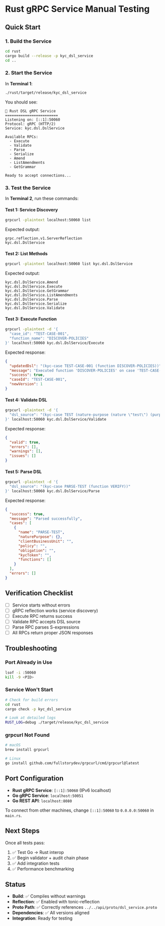 # Rust gRPC Service Manual Testing

## Quick Start

### 1. Build the Service

```bash
cd rust
cargo build --release -p kyc_dsl_service
cd ..
```

### 2. Start the Service

In **Terminal 1**:
```bash
./rust/target/release/kyc_dsl_service
```

You should see:
```
🦀 Rust DSL gRPC Service
========================
Listening on: [::1]:50060
Protocol: gRPC (HTTP/2)
Service: kyc.dsl.DslService

Available RPCs:
  - Execute
  - Validate
  - Parse
  - Serialize
  - Amend
  - ListAmendments
  - GetGrammar

Ready to accept connections...
```

### 3. Test the Service

In **Terminal 2**, run these commands:

#### Test 1: Service Discovery
```bash
grpcurl -plaintext localhost:50060 list
```

Expected output:
```
grpc.reflection.v1.ServerReflection
kyc.dsl.DslService
```

#### Test 2: List Methods
```bash
grpcurl -plaintext localhost:50060 list kyc.dsl.DslService
```

Expected output:
```
kyc.dsl.DslService.Amend
kyc.dsl.DslService.Execute
kyc.dsl.DslService.GetGrammar
kyc.dsl.DslService.ListAmendments
kyc.dsl.DslService.Parse
kyc.dsl.DslService.Serialize
kyc.dsl.DslService.Validate
```

#### Test 3: Execute Function
```bash
grpcurl -plaintext -d '{
  "case_id": "TEST-CASE-001",
  "function_name": "DISCOVER-POLICIES"
}' localhost:50060 kyc.dsl.DslService/Execute
```

Expected response:
```json
{
  "updatedDsl": "(kyc-case TEST-CASE-001 (function DISCOVER-POLICIES))",
  "message": "Executed function 'DISCOVER-POLICIES' on case 'TEST-CASE-001'",
  "success": true,
  "caseId": "TEST-CASE-001",
  "newVersion": 1
}
```

#### Test 4: Validate DSL
```bash
grpcurl -plaintext -d '{
  "dsl_source": "(kyc-case TEST (nature-purpose (nature \"test\") (purpose \"test\")))"
}' localhost:50060 kyc.dsl.DslService/Validate
```

Expected response:
```json
{
  "valid": true,
  "errors": [],
  "warnings": [],
  "issues": []
}
```

#### Test 5: Parse DSL
```bash
grpcurl -plaintext -d '{
  "dsl_source": "(kyc-case PARSE-TEST (function VERIFY))"
}' localhost:50060 kyc.dsl.DslService/Parse
```

Expected response:
```json
{
  "success": true,
  "message": "Parsed successfully",
  "cases": [
    {
      "name": "PARSE-TEST",
      "naturePurpose": {},
      "clientBusinessUnit": "",
      "policy": "",
      "obligation": "",
      "kycToken": "",
      "functions": []
    }
  ],
  "errors": []
}
```

## Verification Checklist

- [ ] Service starts without errors
- [ ] gRPC reflection works (service discovery)
- [ ] Execute RPC returns success
- [ ] Validate RPC accepts DSL source
- [ ] Parse RPC parses S-expressions
- [ ] All RPCs return proper JSON responses

## Troubleshooting

### Port Already in Use
```bash
lsof -i :50060
kill -9 <PID>
```

### Service Won't Start
```bash
# Check for build errors
cd rust
cargo check -p kyc_dsl_service

# Look at detailed logs
RUST_LOG=debug ./target/release/kyc_dsl_service
```

### grpcurl Not Found
```bash
# macOS
brew install grpcurl

# Linux
go install github.com/fullstorydev/grpcurl/cmd/grpcurl@latest
```

## Port Configuration

- **Rust gRPC Service**: `[::1]:50060` (IPv6 localhost)
- **Go gRPC Service**: `localhost:50051`
- **Go REST API**: `localhost:8080`

To connect from other machines, change `[::1]:50060` to `0.0.0.0:50060` in `main.rs`.

## Next Steps

Once all tests pass:

1. ✅ Test Go → Rust interop
2. ✅ Begin validator + audit chain phase
3. ✅ Add integration tests
4. ✅ Performance benchmarking

## Status

- **Build**: ✅ Compiles without warnings
- **Reflection**: ✅ Enabled with tonic-reflection
- **Proto Path**: ✅ Correctly references `../../api/proto/dsl_service.proto`
- **Dependencies**: ✅ All versions aligned
- **Integration**: Ready for testing